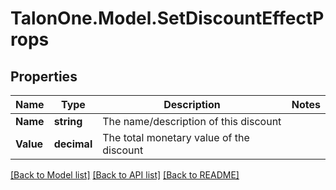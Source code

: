 
# TalonOne.Model.SetDiscountEffectProps

## Properties

Name | Type | Description | Notes
------------ | ------------- | ------------- | -------------
**Name** | **string** | The name/description of this discount | 
**Value** | **decimal** | The total monetary value of the discount | 

[[Back to Model list]](../README.md#documentation-for-models)
[[Back to API list]](../README.md#documentation-for-api-endpoints)
[[Back to README]](../README.md)

